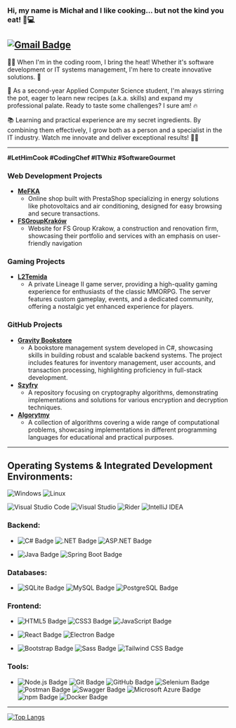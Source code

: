 ### Hi, my name is Michał and I like cooking... but not the kind you eat! 🍳💻
[![Gmail Badge](https://img.shields.io/badge/kiryometsy@gmail.com-EA4335?logo=gmail&logoColor=fff&style=flat-square)](mailto:kiryometsy@gmail.com)
---

👨‍🍳 When I'm in the coding room, I bring the heat! Whether it's software development or IT systems management, I'm here to create innovative solutions. 🚀

🌟 As a second-year Applied Computer Science student, I'm always stirring the pot, eager to learn new recipes (a.k.a. skills) and expand my professional palate. Ready to taste some challenges? I sure am! 🔥

📚 Learning and practical experience are my secret ingredients. By combining them effectively, I grow both as a person and a specialist in the IT industry. Watch me innovate and deliver exceptional results! 🍲👾

---


**#LetHimCook #CodingChef #ITWhiz #SoftwareGourmet**

### **Web Development Projects**
- [**MeFKA**](https://mefka.com.pl/index.php)
  - Online shop built with PrestaShop specializing in energy solutions like photovoltaics and air conditioning, designed for easy browsing and secure transactions.
- [**FSGroupKraków**](https://fsgroupkrakow.com/)
  - Website for FS Group Krakow, a construction and renovation firm, showcasing their portfolio and services with an emphasis on user-friendly navigation

### **Gaming Projects**
- [**L2Temida**](https://www.l2temida.pl/)
  - A private Lineage II game server, providing a high-quality gaming experience for enthusiasts of the classic MMORPG. The server features custom gameplay, events, and a dedicated community, offering a nostalgic yet enhanced experience for players.

### **GitHub Projects**
- [**Gravity Bookstore**](https://github.com/Kiryometsy/GravityBookstore)
  - A bookstore management system developed in C#, showcasing skills in building robust and scalable backend systems. The project includes features for inventory management, user accounts, and transaction processing, highlighting proficiency in full-stack development.
- [**Szyfry**](https://github.com/Kiryometsy/Szyfry)
  - A repository focusing on cryptography algorithms, demonstrating implementations and solutions for various encryption and decryption techniques.
- [**Algorytmy**](https://github.com/Kiryometsy/Algorytmy)
  - A collection of algorithms covering a wide range of computational problems, showcasing implementations in different programming languages for educational and practical purposes.

-----



## Operating Systems & Integrated Development Environments:
![Windows](https://img.shields.io/badge/Windows-0078D4?logo=windows&logoColor=fff)
![Linux](https://img.shields.io/badge/Linux-FCC624?logo=linux&logoColor=000)

![Visual Studio Code](https://img.shields.io/badge/Visual%20Studio%20Code-007ACC?logo=visualstudiocode&logoColor=fff)
![Visual Studio](https://img.shields.io/badge/Visual%20Studio-5C2D91?logo=visualstudio&logoColor=fff)
![Rider](https://img.shields.io/badge/Rider-000?logo=rider&logoColor=fff)
![IntelliJ IDEA](https://img.shields.io/badge/IntelliJ%20IDEA-000?logo=intellijidea&logoColor=fff)

### Backend:
  - ![C# Badge](https://img.shields.io/badge/C%23-512BD4?logo=csharp&logoColor=fff&style=flat)
  ![.NET Badge](https://img.shields.io/badge/.NET-512BD4?logo=dotnet&logoColor=fff&style=flat)
  ![ASP.NET Badge](https://img.shields.io/badge/ASP.NET-512BD4?logo=dotnet&logoColor=fff&style=flat)

  - ![Java Badge](https://img.shields.io/badge/Java-ED8B00?logo=openJDK&logoColor=fff&style=flat)
  ![Spring Boot Badge](https://img.shields.io/badge/Spring%20Boot-6DB33F?logo=springboot&logoColor=fff&style=flat)

### Databases:
  - ![SQLite Badge](https://img.shields.io/badge/SQLite-003B57?logo=sqlite&logoColor=fff&style=flat)
  ![MySQL Badge](https://img.shields.io/badge/MySQL-4479A1?logo=mysql&logoColor=fff&style=flat)
  ![PostgreSQL Badge](https://img.shields.io/badge/PostgreSQL-4169E1?logo=postgresql&logoColor=fff&style=flat)

### Frontend:
  - ![HTML5 Badge](https://img.shields.io/badge/HTML5-E34F26?logo=html5&logoColor=fff&style=flat)
  ![CSS3 Badge](https://img.shields.io/badge/CSS3-1572B6?logo=css3&logoColor=fff&style=flat)
  ![JavaScript Badge](https://img.shields.io/badge/JavaScript-F7DF1E?logo=javascript&logoColor=000&style=flat)
  
  - ![React Badge](https://img.shields.io/badge/React-61DAFB?logo=react&logoColor=000&style=flat)
  ![Electron Badge](https://img.shields.io/badge/Electron-47848F?logo=electron&logoColor=fff&style=flat)

  - ![Bootstrap Badge](https://img.shields.io/badge/Bootstrap-7952B3?logo=bootstrap&logoColor=fff&style=flat)
  ![Sass Badge](https://img.shields.io/badge/Sass-C69?logo=sass&logoColor=fff&style=flat)
  ![Tailwind CSS Badge](https://img.shields.io/badge/Tailwind%20CSS-06B6D4?logo=tailwindcss&logoColor=fff&style=flat)

### Tools:
  - ![Node.js Badge](https://img.shields.io/badge/Node.js-5FA04E?logo=nodedotjs&logoColor=fff&style=flat)
  ![Git Badge](https://img.shields.io/badge/Git-F05032?logo=git&logoColor=fff&style=flat)
  ![GitHub Badge](https://img.shields.io/badge/GitHub-181717?logo=github&logoColor=fff&style=flat)
  ![Selenium Badge](https://img.shields.io/badge/Selenium-43B02A?logo=selenium&logoColor=fff&style=flat)
  ![Postman Badge](https://img.shields.io/badge/Postman-FF6C37?logo=postman&logoColor=fff&style=flat)
  ![Swagger Badge](https://img.shields.io/badge/Swagger-85EA2D?logo=swagger&logoColor=000&style=flat)
  ![Microsoft Azure Badge](https://img.shields.io/badge/Microsoft%20Azure-0078D4?logo=microsoftazure&logoColor=fff&style=flat)
  ![npm Badge](https://img.shields.io/badge/npm-CB3837?logo=npm&logoColor=fff&style=flat)
  ![Docker Badge](https://img.shields.io/badge/Docker-2496ED?logo=docker&logoColor=fff&style=flat)
  
---
[![Top Langs](https://github-readme-stats.vercel.app/api/top-langs/?username=Kiryometsy&layout=compact)](https://github.com/Kiryometsy?tab=repositories)
